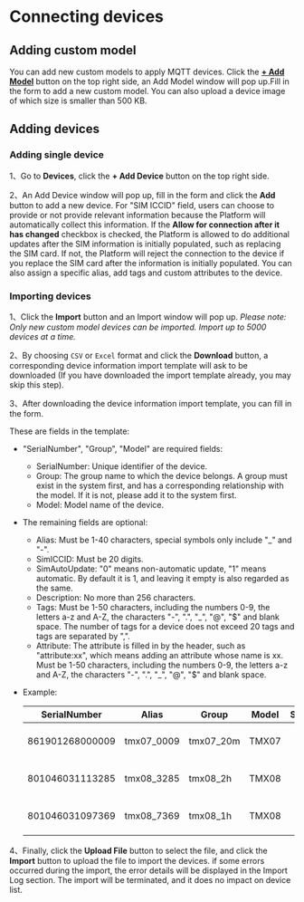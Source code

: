 # Connecting devices

## Adding custom model

You can add new custom models to apply MQTT devices. Click the **<u>+ Add Model</u>** button on the top right side, an Add Model window will pop up.Fill in the form to add a new custom model. You can also upload a device image of which size is smaller than 500 KB.

## Adding devices

### Adding single device

1、Go to **Devices**, click the **+ Add Device** button on the top right side.

2、An Add Device window will pop up, fill in the form and click the **Add** button to add a new device. For "SIM ICCID" field, users can choose to provide or not provide relevant information because the Platform will automatically collect this information. If the **Allow for connection after it has changed** checkbox is checked, the Platform is allowed to do additional updates after the SIM information is initially populated, such as replacing the SIM card. If not, the Platform will reject the connection to the device if you replace the SIM card after the information is initially populated. You can also assign a specific alias, add tags and custom attributes to the device.

### Importing devices

1、Click the **Import** button and an Import window will pop up. *Please note: Only new custom model devices can be imported. Import up to 5000 devices at a time.*

2、By choosing `CSV` or `Excel` format and click the **Download** button, a corresponding device information import template will ask to be downloaded (If you have downloaded the import template already, you may skip this step).

3、After downloading the device information import template, you can fill in the form.

These are fields in the template:

- "SerialNumber", "Group", "Model" are required fields:

  - SerialNumber: Unique identifier of the device.
  - Group: The group name to which the device belongs. A group must exist in the system first, and has a corresponding relationship with the model. If it is not, please add it to the system first.
  - Model: Model name of the device.

- The remaining fields are optional:

  - Alias: Must be 1-40 characters, special symbols only include "_" and "-".
  - SimICCID: Must be 20 digits.
  - SimAutoUpdate: "0" means non-automatic update, "1" means automatic. By default it is 1, and leaving it empty is also regarded as the same.
  - Description: No more than 256 characters.
  - Tags: Must be 1-50 characters, including the numbers 0-9, the letters a-z and A-Z, the characters "-", ".", "_", "@", "$" and blank space. The number of tags for a device does not exceed 20 tags and tags are separated by ",".
  - Attribute: The attribute is filled in by the header, such as "attribute:xx", which means adding an attribute whose name is xx. Must be 1-50 characters, including the numbers 0-9, the letters a-z and A-Z, the characters "-", ".", "_", "@", "$" and blank space.

- Example:

  | SerialNumber    | Alias      | Group     | Model | SimICCID | Description | Tags                 | Attribute.Address               |
  | --------------- | ---------- | --------- | ----- | -------- | ----------- | -------------------- | ------------------------------- |
  | 861901268000009 | tmx07_0009 | tmx07_20m | TMX07 |          | Device 1    | San Antonio, Atlanta | 9442 North Capital of Texas Hwy |
  | 801046031113285 | tmx08_3285 | tmx08_2h  | TMX08 |          | Device 2    | San Antonio, Atlanta | 9445 North Capital of Texas Hwy |
  | 801046031097369 | tmx08_7369 | tmx08_1h  | TMX08 |          | Device 3    | San Antonio, Atlanta | 9442 North Capital of Texas Hwy |

4、Finally, click the **Upload File** button to select the file, and click the **Import** button to upload the file to import the devices. if some errors occurred during the import, the error details will be displayed in the Import Log section. The import will be terminated, and it does no impact on device list.